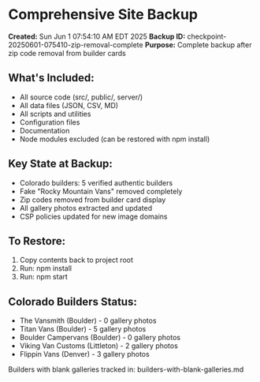 # Comprehensive Site Backup

**Created:** Sun Jun  1 07:54:10 AM EDT 2025
**Backup ID:** checkpoint-20250601-075410-zip-removal-complete
**Purpose:** Complete backup after zip code removal from builder cards

## What's Included:
- All source code (src/, public/, server/)
- All data files (JSON, CSV, MD)
- All scripts and utilities
- Configuration files
- Documentation
- Node modules excluded (can be restored with npm install)

## Key State at Backup:
- Colorado builders: 5 verified authentic builders
- Fake "Rocky Mountain Vans" removed completely
- Zip codes removed from builder card display
- All gallery photos extracted and updated
- CSP policies updated for new image domains

## To Restore:
1. Copy contents back to project root
2. Run: npm install
3. Run: npm start

## Colorado Builders Status:
- The Vansmith (Boulder) - 0 gallery photos
- Titan Vans (Boulder) - 5 gallery photos  
- Boulder Campervans (Boulder) - 0 gallery photos
- Viking Van Customs (Littleton) - 2 gallery photos
- Flippin Vans (Denver) - 3 gallery photos

Builders with blank galleries tracked in: builders-with-blank-galleries.md

